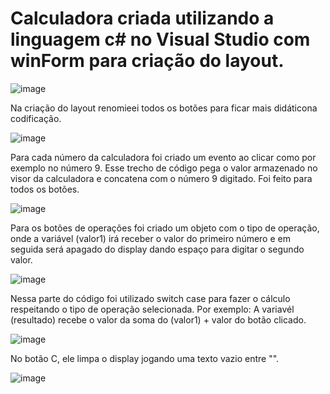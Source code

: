# Calculadora criada utilizando a linguagem c# no Visual Studio com winForm para criação do layout.

![image](https://user-images.githubusercontent.com/109484017/205513226-06b244e9-fb41-47e2-83ec-a5dfe42485d0.png)

Na criação do layout renomieei todos os botões para ficar mais didáticona codificação.

![image](https://user-images.githubusercontent.com/109484017/205513435-8c9759f1-d0bd-4964-b3db-26acf949c48f.png)

Para cada número da calculadora foi criado um evento ao clicar como por exemplo no número 9.
Esse trecho de código pega o valor armazenado no visor da calculadora e concatena com o número 9 digitado.
Foi feito para todos os botões.

![image](https://user-images.githubusercontent.com/109484017/205513489-0bb3d4a5-2891-4505-9358-1bfbbe692101.png)

Para os botões de operações foi criado um objeto com o tipo de operação, onde a variável (valor1) irá receber o valor do primeiro número e em seguida será apagado do display dando espaço para digitar o segundo valor.

![image](https://user-images.githubusercontent.com/109484017/205513746-10bd77a9-8874-4ac1-94e6-b62a40e39800.png)

Nessa parte do código foi utilizado switch case para fazer o cálculo respeitando o tipo de operação selecionada.
Por exemplo: A variavél (resultado) recebe o valor da soma do (valor1) + valor do botão clicado.

![image](https://user-images.githubusercontent.com/109484017/205513877-14cab3ae-2061-4a56-b168-69563f803fd5.png)

No botão C, ele limpa o display jogando uma texto vazio entre "".

![image](https://user-images.githubusercontent.com/109484017/205514155-006589cd-a6bb-452d-ac79-f67cb16747d9.png)

